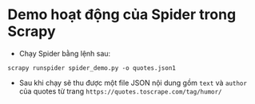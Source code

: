 # Demo hoạt động của Spider trong Scrapy
* Chạy Spider bằng lệnh sau:
```
scrapy runspider spider_demo.py -o quotes.json1
```
* Sau khi chạy sẽ thu được một file JSON nội dung gồm `text` và `author` của quotes từ trang `https://quotes.toscrape.com/tag/humor/`

